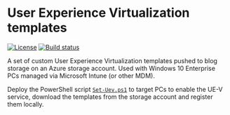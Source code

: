 # User Experience Virtualization templates

[![License][license-badge]][license]
[![Build status][appveyor-badge]][appveyor-build]

A set of custom User Experience Virtualization templates pushed to blog storage on an Azure storage account. Used with Windows 10 Enterprise PCs managed via Microsoft Intune (or other MDM).

Deploy the PowerShell script [`Set-Uev.ps1`](https://github.com/aaronparker/Intune-Scripts/tree/master/Uev) to target PCs to enable the UE-V service, download the templates from the storage account and register them locally.

[appveyor-badge]: https://img.shields.io/appveyor/ci/aaronparker/uev/master.svg?style=flat-square&logo=appveyor
[appveyor-build]: https://ci.appveyor.com/project/aaronparker/uev
[license-badge]: https://img.shields.io/github/license/aaronparker/uev.svg?style=flat-square
[license]: https://github.com/aaronparker/vcredist/blob/master/LICENSE
